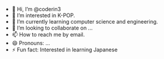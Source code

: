 - 👋 Hi, I’m @coderin3
- 👀 I’m interested in K-POP.
- 🌱 I’m currently learning computer science and engineering.
- 💞️ I’m looking to collaborate on ...
- 📫 How to reach me by email.
- 😄 Pronouns: ...
- ⚡ Fun fact: Interested in learning Japanese

<!---
coderin3/coderin3 is a ✨ special ✨ repository because its `README.md` (this file) appears on your GitHub profile.
You can click the Preview link to take a look at your changes.
---> 